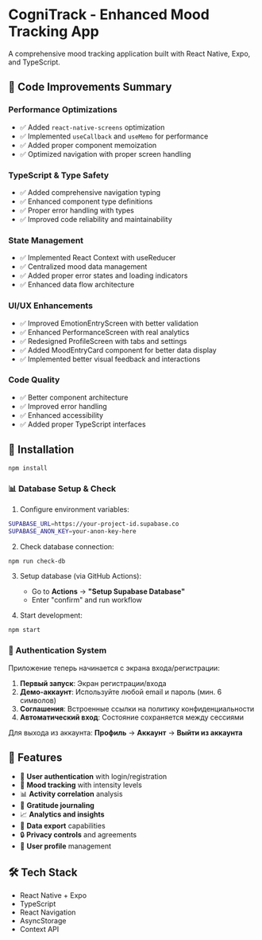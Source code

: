 # CogniTrack - Enhanced Mood Tracking App

A comprehensive mood tracking application built with React Native, Expo, and TypeScript.

## 🔧 Code Improvements Summary

### Performance Optimizations
- ✅ Added `react-native-screens` optimization
- ✅ Implemented `useCallback` and `useMemo` for performance
- ✅ Added proper component memoization
- ✅ Optimized navigation with proper screen handling

### TypeScript & Type Safety  
- ✅ Added comprehensive navigation typing
- ✅ Enhanced component type definitions
- ✅ Proper error handling with types
- ✅ Improved code reliability and maintainability

### State Management
- ✅ Implemented React Context with useReducer
- ✅ Centralized mood data management
- ✅ Added proper error states and loading indicators
- ✅ Enhanced data flow architecture

### UI/UX Enhancements
- ✅ Improved EmotionEntryScreen with better validation
- ✅ Enhanced PerformanceScreen with real analytics
- ✅ Redesigned ProfileScreen with tabs and settings
- ✅ Added MoodEntryCard component for better data display
- ✅ Implemented better visual feedback and interactions

### Code Quality
- ✅ Better component architecture
- ✅ Improved error handling
- ✅ Enhanced accessibility
- ✅ Added proper TypeScript interfaces

## 🚀 Installation

```bash
npm install
```

### 📊 Database Setup & Check

1. Configure environment variables:
```bash
SUPABASE_URL=https://your-project-id.supabase.co
SUPABASE_ANON_KEY=your-anon-key-here
```

2. Check database connection:
```bash
npm run check-db
```

3. Setup database (via GitHub Actions):
   - Go to **Actions** → **"Setup Supabase Database"**
   - Enter "confirm" and run workflow

4. Start development:
```bash
npm start
```

### 🔐 Authentication System

Приложение теперь начинается с экрана входа/регистрации:

1. **Первый запуск**: Экран регистрации/входа
2. **Демо-аккаунт**: Используйте любой email и пароль (мин. 6 символов)
3. **Соглашения**: Встроенные ссылки на политику конфиденциальности
4. **Автоматический вход**: Состояние сохраняется между сессиями

Для выхода из аккаунта: **Профиль** → **Аккаунт** → **Выйти из аккаунта**

## 📱 Features
- 🔐 **User authentication** with login/registration
- 📝 **Mood tracking** with intensity levels
- 📊 **Activity correlation** analysis  
- 🙏 **Gratitude journaling**
- 📈 **Analytics and insights**
- 💾 **Data export** capabilities
- 🔒 **Privacy controls** and agreements
- 👤 **User profile** management

## 🛠 Tech Stack
- React Native + Expo
- TypeScript
- React Navigation
- AsyncStorage
- Context API 